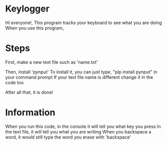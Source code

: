 # Keylogger

Hi everyone!,
This program tracks your keyboard to see what you are doing
When you use this program,

# Steps

First, make a new text file such as 'name.txt'

Then, install 'pynput'
To install it, you can just type, "pip install pynput" in your command prompt
If your text file name is different change it in the code too

After all that, it is done!

# Information

When you run this code, in the console it will tell you what key you press
In the text file, it will tell you what you are writing
When you backspace a word, it would still type the word you erase with 'backspace'
